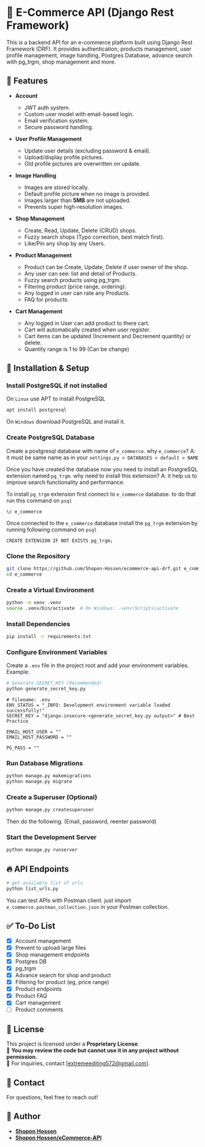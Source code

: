 # 🛒 E-Commerce API (Django Rest Framework)

This is a backend API for an e-commerce platform built using Django Rest Framework (DRF). It provides authentication, products management, user profile management, image handling, Postgres Database, advance search with pg_trgm, shop management and more.

## 📌 Features

- **Account**

  - JWT auth system.
  - Custom user model with email-based login.
  - Email verification system.
  - Secure password handling.

- **User Profile Management**

  - Update user details (excluding password & email).
  - Upload/display profile pictures.
  - Old profile pictures are overwritten on update.

- **Image Handling**

  - Images are stored locally.
  - Default profile picture when no image is provided.
  - Images larger than **5MB** are not uploaded.
  - Prevents super high-resolution images.

- **Shop Management**

  - Create, Read, Update, Delete (CRUD) shops.
  - Fuzzy search shops (Typo correction, best match first).
  - Like/Pin any shop by any Users.

- **Product Management**

  - Product can be Create, Update, Delete if user owner of the shop.
  - Any user can see: list and detail of Products.
  - Fuzzy search products using pg_trgm.
  - Filtering product (price range, ordering).
  - Any logged in user can rate any Products.
  - FAQ for products.

- **Cart Management**

  - Any logged in User can add product to there cart.
  - Cart will automatically created when user register.
  - Cart items can be updated (Increment and Decrement quantity) or delete.
  - Quantity range is 1 to 99 (Can be change)

## 🚀 Installation & Setup

### Install PostgreSQL if not installed

On `Linux` use APT to install PostgreSQL

```bash
apt install postgresql
```

On `Windows` download PostgreSQL and install it.

### Create PostgreSQL Database

Create a postgresql database with name of `e_commerce`. why `e_commerce`? A: it must be same name as in your `settings.py > DATABASES > default > NAME`

Once you have created the database now you need to install an PostgreSQL extension named `pg_trgm`. why need to install this extension? A: it help us to improve search functionality and performance.

To install `pg_trgm` extension first connect to `e_commerce` database. to do that run this command on `psql`

```psql
\c e_commerce
```

Once connected to the `e_commerce` database install the `pg_trgm` extension by running following command on `psql`

```psql
CREATE EXTENSION IF NOT EXISTS pg_trgm;
```

### Clone the Repository

```bash
git clone https://github.com/Shopon-Hossen/ecommerce-api-drf.git e_commerce
cd e_commerce
```

### Create a Virtual Environment

```bash
python -m venv .venv
source .venv/bin/activate  # On Windows: .venv\Scripts\activate
```

### Install Dependencies

```bash
pip install -r requirements.txt
```

### Configure Environment Variables

Create a `.env` file in the project root and add your environment variables. Example:

```bash
# Generate SECRET_KEY (Recommended)
python generate_secret_key.py
```

```
# filename: .env
ENV_STATUS = "_INFO: Development environment variable loaded successfully!"
SECRET_KEY = "django-insecure-<generate_secret_key.py output>" # Best Practice

EMAIL_HOST_USER = ""
EMAIL_HOST_PASSWORD = ""

PG_PASS = ""
```

### Run Database Migrations

```bash
python manage.py makemigrations
python manage.py migrate
```

### Create a Superuser (Optional)

```bash
python manage.py createsuperuser
```

Then do the following. (Email, password, reenter password)

### Start the Development Server

```bash
python manage.py runserver
```

## 🔥 API Endpoints

```bash
# get available list of urls
python list_urls.py
```

You can test APIs with Postman client. just import `e_commerce.postman_collection.json` in your Postman collection.

## ✅ To-Do List

- [x] Account management
- [x] Prevent to upload large files
- [x] Shop management endpoints
- [x] Postgres DB
- [x] pg_trgm
- [x] Advance search for shop and product
- [x] Filtering for product (eg, price range)
- [x] Product endpoints
- [x] Product FAQ
- [x] Cart management
- [ ] Product comments

## 📜 License

This project is licensed under a **Proprietary License**.  
🔹 **You may review the code but cannot use it in any project without permission.**  
🔹 For inquiries, contact [extremeediting572@gmail.com].

## 📧 Contact

For questions, feel free to reach out!

## **👤 Author**

- **[Shopon Hossen](https://github.com/Shopon-Hossen)**
- **[Shopon Hossen/eCommerce-API](https://github.com/Shopon-Hossen/ecommerce-api-drf)**
